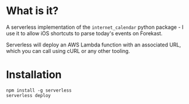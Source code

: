 # What is it?

A serverless implementation of the `internet_calendar` python package - I use it to allow iOS shortcuts to parse today's events on Forekast.

Serverless will deploy an AWS Lambda function with an associated URL, which you can call using cURL or any other tooling.

# Installation

```
npm install -g serverless
serverless deploy
```
